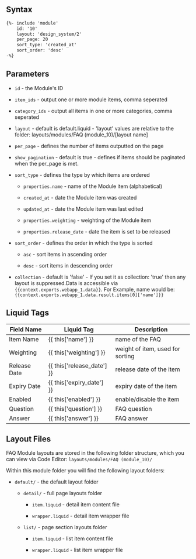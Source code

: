 ## Syntax

```html
{%- include 'module'
    id: '10'
    layout: 'design_system/2'
    per_page: 20
    sort_type: 'created_at'
    sort_order: 'desc' 
-%}
```

## Parameters

*   `id` - the Module's ID

*   `item_ids` - output one or more module items, comma seperated

*   `category_ids` - output all items in one or more categories, comma seperated

*   `layout` - default is default.liquid - 'layout' values are relative to the folder: layouts/modules/FAQ (module\_10)/\[layout name]

*   `per_page` - defines the number of items outputted on the page

*   `show_pagination` - default is true - defines if items should be paginated when the per\_page is met.

*   `sort_type` - defines the type by which items are ordered
    *   `properties.name` - name of the Module item (alphabetical)

    *   `created_at` - date the Module item was created

    *   `updated_at` - date the Module item was last edited

    *   `properties.weighting` - weighting of the Module item

    *   `properties.release_date` - date the item is set to be released

*   `sort_order` - defines the order in which the type is sorted
    *   `asc` - sort items in ascending order

    *   `desc` - sort items in descending order

*   `collection` - default is 'false' - If you set it as collection: 'true' then any layout is suppressed.Data is accessible via `{{context.exports.webapp_1.data}}`. For Example, name would be: `{{context.exports.webapp_1.data.result.items[0]['name']}}`

## Liquid Tags

| **Field Name** | **Liquid Tag**                | **Description**                  |
| -------------- | ----------------------------- | -------------------------------- |
| Item Name      | {{ this\['name'] }}           | name of the FAQ                  |
| Weighting      | {{ this\['weighting'] }}      | weight of item, used for sorting |
| Release Date   | {{ this\['release\_date'] }}  | release date of the item         |
| Expiry Date    | {{ this\['expiry\_date'] }}   | expiry date of the item          |
| Enabled        | {{ this\['enabled'] }}        | enable/disable the item          |
| Question       | {{ this\['question'] }}       | FAQ question                     |
| Answer         | {{ this\['answer'] }}         | FAQ answer                       |

## Layout Files

FAQ Module layouts are stored in the following folder structure, which you can view via Code Editor: `layouts/modules/FAQ (module_10)/`

Within this module folder you will find the following layout folders:

*   `default/` - the default layout folder
    *   `detail/` - full page layouts folder
        *   `item.liquid` - detail item content file

        *   `wrapper.liquid` - detail item wrapper file

    *   `list/` - page section layouts folder
        *   `item.liquid` - list item content file

        *   `wrapper.liquid` - list item wrapper file
